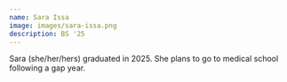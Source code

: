 ```yaml
---
name: Sara Issa
image: images/sara-issa.png
description: BS '25
---
```


Sara (she/her/hers) graduated in 2025. She plans to go to medical school following a gap year.


